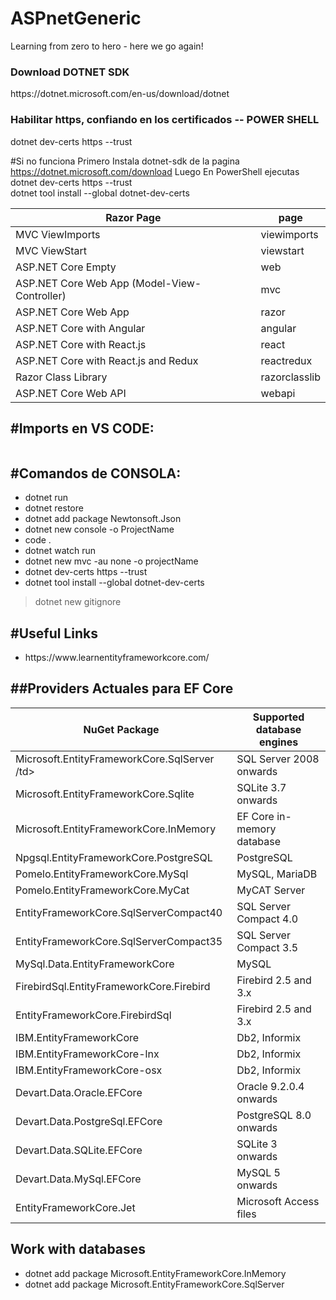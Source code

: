
<h1>ASPnetGeneric</h1>
Learning from zero to hero - here we go again!

<h3>Download DOTNET SDK</h3>
https://dotnet.microsoft.com/en-us/download/dotnet


<h3>Habilitar https, confiando en los certificados -- POWER SHELL</h3>
dotnet dev-certs https --trust

#Si no funciona
Primero Instala dotnet-sdk de la pagina https://dotnet.microsoft.com/download
Luego
En PowerShell ejecutas
dotnet dev-certs https --trust  <br>
dotnet tool install --global dotnet-dev-certs

<table>
    <thead>
        <tr>
            <th>Razor Page </th>
            <th>page</th>
        </tr>
    </thead>
    <tbody>
        <tr>
            <td>MVC ViewImports </td>
            <td>viewimports</td>
        </tr>
        <tr>
            <td>MVC ViewStart </td>
            <td>viewstart</td>
        </tr>
        <tr>
            <td>ASP.NET Core Empty </td>
            <td>web</td>
        </tr>
        <tr>
            <td>ASP.NET Core Web App (Model-View-Controller)</td>
            <td>mvc</td>
        </tr>
        <tr>
            <td>ASP.NET Core Web App</td>
            <td>razor</td>
        </tr>
        <tr>
            <td>ASP.NET Core with Angular </td>
            <td>angular</td>
        </tr>
        <tr>
            <td>ASP.NET Core with React.js 	</td>
            <td>react</td>
        </tr>
        <tr>
            <td>ASP.NET Core with React.js and Redux </td>
            <td>reactredux</td>
        </tr>
        <tr>
            <td>Razor Class Library</td>
            <td>razorclasslib</td>
        </tr>
        <tr>
            <td>ASP.NET Core Web API </td>
            <td>webapi</td>
        </tr>
    </tbody>
</table>					
								
									

<h2>#Imports en VS CODE:  </h2>
<img href="readmeIMG/importsVScode.png"/>		
 	
 							
						
					
			


<h2>#Comandos de CONSOLA:  </h2>

<ul>
    <li>dotnet run</li>
    <li>dotnet restore</li>
    <li>dotnet add package Newtonsoft.Json    </li>
    <li>dotnet new console -o ProjectName</li>
    <li>code . </li>
    <li>dotnet watch run</li>
    <li>dotnet new mvc -au none -o projectName</li>
    <li>dotnet dev-certs https --trust</li>
    <li>dotnet tool install --global dotnet-dev-certs</li>
</ul>

> dotnet new gitignore



<h2>#Useful Links</h2>
 <ul>
     <li>https://www.learnentityframeworkcore.com/</li>
 </ul>


<h2>##Providers Actuales para EF Core</h2>

<table >
    <thead >
        <tr>
            <th scope="col">NuGet Package</th>
            <th scope="col">Supported database engines</th>
        </tr>
    </thead>
    <tbody>
		<tr>
			<td>Microsoft.EntityFrameworkCore.SqlServer /td>
			<td>SQL Server 2008 onwards </td>
		</tr>
		<tr>
			<td>Microsoft.EntityFrameworkCore.Sqlite  </td>
			<td>SQLite 3.7 onwards </td>
		</tr>
		<tr>
			<td>Microsoft.EntityFrameworkCore.InMemory  </td>
			<td>EF Core in-memory database  </td>
		</tr>
		<tr>
			<td>Npgsql.EntityFrameworkCore.PostgreSQL  </td>
			<td>PostgreSQL  </td>
		</tr>
		<tr>
			<td>Pomelo.EntityFrameworkCore.MySql  </td>
			<td>MySQL, MariaDB  </td>
		</tr>
		<tr>
			<td>Pomelo.EntityFrameworkCore.MyCat  </td>
			<td>MyCAT Server  </td>
		</tr>
		<tr>
			<td>EntityFrameworkCore.SqlServerCompact40  </td>
			<td>SQL Server Compact 4.0  </td>
		</tr>
		<tr>
			<td>EntityFrameworkCore.SqlServerCompact35   </td>
			<td>SQL Server Compact 3.5  </td>
		</tr>
		<tr>
			<td>MySql.Data.EntityFrameworkCore  </td>
			<td>MySQL  </td>
		</tr>
		<tr>
			<td>FirebirdSql.EntityFrameworkCore.Firebird  </td>
			<td>Firebird 2.5 and 3.x  </td>
		</tr>
		<tr>
			<td>EntityFrameworkCore.FirebirdSql  </td>
			<td>Firebird 2.5 and 3.x  </td>
		</tr>
		<tr>
			<td>IBM.EntityFrameworkCore  </td>
			<td>Db2, Informix  </td>
		</tr>
		<tr>
			<td>IBM.EntityFrameworkCore-lnx   </td>
			<td>Db2, Informix  </td>
		</tr>
		<tr>
			<td>IBM.EntityFrameworkCore-osx  </td>
			<td>Db2, Informix  </td>
		</tr>
		<tr>
			<td>Devart.Data.Oracle.EFCore  </td>
			<td>Oracle 9.2.0.4 onwards  </td>
		</tr>
		<tr>
			<td>Devart.Data.PostgreSql.EFCore  </td>
			<td>PostgreSQL 8.0 onwards  </td>
		</tr>
		<tr>
			<td>Devart.Data.SQLite.EFCore  </td>
			<td>SQLite 3 onwards  </td>
		</tr>
		<tr>
			<td>Devart.Data.MySql.EFCore  </td>
			<td>MySQL 5 onwards  </td>
		</tr>
		<tr>
			<td>EntityFrameworkCore.Jet  </td>
			<td>Microsoft Access files </td>
		</tr>
    </tbody>
</table>


<h2>Work with databases</h2>
<ul>
	<li>dotnet add package Microsoft.EntityFrameworkCore.InMemory </li>
	<li>dotnet add package Microsoft.EntityFrameworkCore.SqlServer </li>
</ul>

